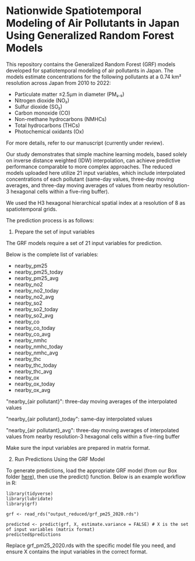 # Nationwide Spatiotemporal Modeling of Air Pollutants in Japan Using Generalized Random Forest Models

This repository contains the Generalized Random Forest (GRF) models developed for spatiotemporal modeling of air pollutants in Japan. The models estimate concentrations for the following pollutants at a 0.74 km² resolution across Japan from 2010 to 2022:

* Particulate matter ≤2.5μm in diameter (PM₂.₅)
* Nitrogen dioxide (NO₂)
* Sulfur dioxide (SO₂)
* Carbon monoxide (CO)
* Non-methane hydrocarbons (NMHCs)
* Total hydrocarbons (THCs)
* Photochemical oxidants (Ox)

For more details, refer to our manuscript (currently under review).

Our study demonstrates that simple machine learning models, based solely on inverse distance weighted (IDW) interpolation, can achieve predictive performance comparable to more complex approaches. The reduced models uploaded here utilize 21 input variables, which include interpolated concentrations of each pollutant (same-day values, three-day moving averages, and three-day moving averages of values from nearby resolution-3 hexagonal cells within a five-ring buffer).

We used the H3 hexagonal hierarchical spatial index at a resolution of 8 as spatiotemporal grids.

The prediction process is as follows:

1. Prepare the set of input variables

The GRF models require a set of 21 input variables for prediction. 

Below is the complete list of variables:

* nearby_pm25
* nearby_pm25_today
* nearby_pm25_avg
* nearby_no2
* nearby_no2_today
* nearby_no2_avg
* nearby_so2
* nearby_so2_today
* nearby_so2_avg
* nearby_co
* nearby_co_today
* nearby_co_avg
* nearby_nmhc
* nearby_nmhc_today
* nearby_nmhc_avg
* nearby_thc
* nearby_thc_today
* nearby_thc_avg
* nearby_ox
* nearby_ox_today
* nearby_ox_avg

"nearby_{air pollutant}": three-day moving averages of the interpolated values
  
"nearby_{air pollutant}_today": same-day interpolated values

"nearby_{air pollutant}_avg": three-day moving averages of interpolated values from nearby resolution-3 hexagonal cells within a five-ring buffer

Make sure the input variables are prepared in matrix format.
  
2. Run Predictions Using the GRF Model

To generate predictions, load the appropriate GRF model (from our Box folder [here](https://vanderbilt.box.com/s/g6nn64e39tphqsfsqbi0m8kl49kozhxz)), then use the predict() function. Below is an example workflow in R:

```
library(tidyverse)
library(lubridate)
library(grf)

grf <- read_rds("output_reduced/grf_pm25_2020.rds")

predicted <- predict(grf, X, estimate.variance = FALSE) # X is the set of input variables (matrix format)
predicted$predictions
```

Replace grf_pm25_2020.rds with the specific model file you need, and ensure X contains the input variables in the correct format.
